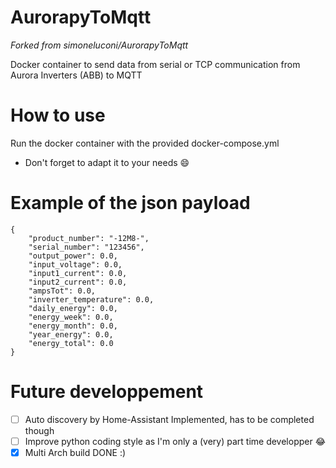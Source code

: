 # AurorapyToMqtt
_Forked from simoneluconi/AurorapyToMqtt_

Docker container to send data from serial or TCP communication from Aurora Inverters (ABB) to MQTT

# How to use
Run the docker container with the provided docker-compose.yml
- Don't forget to adapt it to your needs :smile:

# Example of the json payload
```
{
    "product_number": "-12M8-",
    "serial_number": "123456",
    "output_power": 0.0,
    "input_voltage": 0.0,
    "input1_current": 0.0,
    "input2_current": 0.0,
    "ampsTot": 0.0,
    "inverter_temperature": 0.0,
    "daily_energy": 0.0,
    "energy_week": 0.0,
    "energy_month": 0.0,
    "year_energy": 0.0,
    "energy_total": 0.0
}
```

# Future developpement
- [ ] Auto discovery by Home-Assistant
    Implemented, has to be completed though
- [ ] Improve python coding style as I'm only a (very) part time developper :joy:
- [x] Multi Arch build DONE :)
